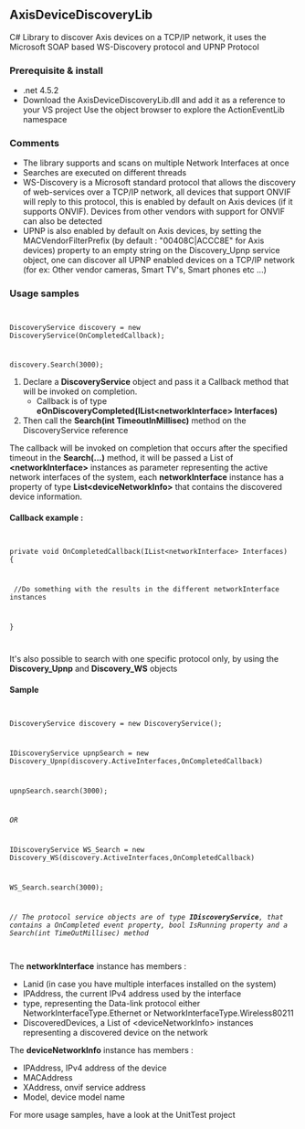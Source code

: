 <h2>AxisDeviceDiscoveryLib</h2>
C# Library to discover Axis devices on a TCP/IP network, it uses the Microsoft SOAP based WS-Discovery protocol and UPNP Protocol

<h3>Prerequisite & install</h3>

- .net 4.5.2
- Download the AxisDeviceDiscoveryLib.dll and add it as a reference to your VS project
  Use the object browser to explore the ActionEventLib namespace
  
<H3>Comments</H3>
  
  - The library supports and scans on multiple Network Interfaces at once
  - Searches are executed on different threads
  - WS-Discovery is a Microsoft standard protocol that allows the discovery of web-services over a TCP/IP network, all devices that       support ONVIF will reply to this protocol, this is enabled by default on Axis devices (if it supports ONVIF). Devices from other vendors with support for ONVIF can also be detected
  - UPNP is also enabled by default on Axis devices, by setting the MACVendorFilterPrefix (by default : "00408C|ACCC8E" for Axis devices) property to an empty string on the Discovery_Upnp service object, one can discover all UPNP enabled devices on a TCP/IP network (for ex: Other vendor cameras, Smart TV's, Smart phones etc ...)
  
<H3>Usage samples</H3>
<code>
<p>DiscoveryService discovery = new DiscoveryService(OnCompletedCallback);</p>
<p>discovery.Search(3000);</p></code>

1. Declare a <b>DiscoveryService</b> object and pass it a Callback method that will be invoked on completion.
    -  Callback is of type <b>eOnDiscoveryCompleted(IList&lt;networkInterface&gt; Interfaces)</b>
2. Then call the <b>Search(int TimeoutInMillisec)</b> method on the DiscoveryService reference

<p>The callback will be invoked on completion that occurs after the specified timeout in the <b>Search(...)</b> method, it will be passed a List of <b>&lt;networkInterface&gt;</b> instances as parameter representing the active network interfaces of the system, each <b>networkInterface</b> instance has a property of type <b>List&lt;deviceNetworkInfo&gt;</b> that contains the discovered device information.</p>

<h4>Callback example :</h4>
<code>
<p>private void OnCompletedCallback(IList&lt;networkInterface&gt; Interfaces)
{</p>
<p>&emsp;//Do something with the results in the different networkInterface instances</p>
<p>}</p>
</code>

<p>It's also possible to search with one specific protocol only, by using the <b>Discovery_Upnp</b> and <b>Discovery_WS</b> objects</p>

<h4>Sample</h4>
<code>
<p>DiscoveryService discovery = new DiscoveryService();</p>
<p>IDiscoveryService upnpSearch = new Discovery_Upnp(discovery.ActiveInterfaces,OnCompletedCallback)</p>
<p>upnpSearch.search(3000);</p>
<p><i>OR</i></p>
<p>IDiscoveryService WS_Search = new Discovery_WS(discovery.ActiveInterfaces,OnCompletedCallback)</p>
<p>WS_Search.search(3000);</p>
<p><i>// The protocol service objects are of type <b>IDiscoveryService</b>, that contains a OnCompleted event property, bool IsRunning property and a Search(int TimeOutMillisec) method</i><p>
</code>

The <b>networkInterface</b> instance has members :
- Lanid (in case you have multiple interfaces installed on the system) 
- IPAddress, the current IPv4 address used by the interface
- type, representing the Data-link protocol either NetworkInterfaceType.Ethernet or NetworkInterfaceType.Wireless80211
- DiscoveredDevices, a List of &lt;deviceNetworkInfo&gt; instances representing a discovered device on the network

The <b>deviceNetworkInfo</b> instance has members :
- IPAddress, IPv4 address of the device
- MACAddress
- XAddress, onvif service address
- Model, device model name

For more usage samples, have a look at the UnitTest project
